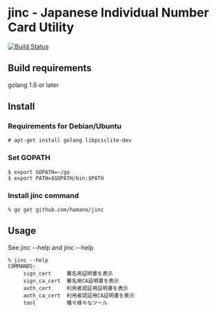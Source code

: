 jinc - Japanese Individual Number Card Utility
==============================================

[![Build Status](https://travis-ci.org/hamano/jinc.svg?branch=master)](https://travis-ci.org/hamano/jinc)

## Build requirements
golang 1.6 or later


## Install

### Requirements for Debian/Ubuntu

~~~
# apt-get install golang libpcsclite-dev
~~~

### Set GOPATH
~~~
$ export GOPATH=~/go
$ export PATH=$GOPATH/bin:$PATH
~~~

### Install jinc command
~~~
% go get github.com/hamano/jinc
~~~

## Usage

See jinc --help and jinc <subcommand> --help

~~~
% jinc --help
COMMANDS:
     sign_cert     署名用証明書を表示
     sign_ca_cert  署名用CA証明書を表示
     auth_cert     利用者認証用証明書を表示
     auth_ca_cert  利用者認証用CA証明書を表示
     tool          種々様々なツール
~~~

